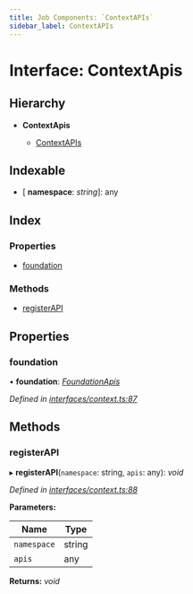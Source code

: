 ```yaml
---
title: Job Components: `ContextAPIs`
sidebar_label: ContextAPIs
---
```


# Interface: ContextApis

## Hierarchy

* **ContextApis**

  * [ContextAPIs](contextapis.md)

## Indexable

* \[ **namespace**: *string*\]: any

## Index

### Properties

* [foundation](contextapis.md#foundation)

### Methods

* [registerAPI](contextapis.md#registerapi)

## Properties

###  foundation

• **foundation**: *[FoundationApis](foundationapis.md)*

*Defined in [interfaces/context.ts:87](https://github.com/terascope/teraslice/blob/d2d877b60/packages/job-components/src/interfaces/context.ts#L87)*

## Methods

###  registerAPI

▸ **registerAPI**(`namespace`: string, `apis`: any): *void*

*Defined in [interfaces/context.ts:88](https://github.com/terascope/teraslice/blob/d2d877b60/packages/job-components/src/interfaces/context.ts#L88)*

**Parameters:**

Name | Type |
------ | ------ |
`namespace` | string |
`apis` | any |

**Returns:** *void*
